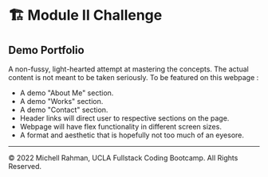 # 🏗️ Module II Challenge

## Demo Portfolio

A non-fussy, light-hearted attempt at mastering the concepts. The actual content is not meant to be taken seriously. To be featured on this webpage :

* A demo "About Me" section.
* A demo "Works" section. 
* A demo "Contact" section.
* Header links will direct user to respective sections on the page.
* Webpage will have flex functionality in different screen sizes. 
* A format and aesthetic that is hopefully not too much of an eyesore.

---

© 2022 Michell Rahman, UCLA Fullstack Coding Bootcamp. All Rights Reserved.
